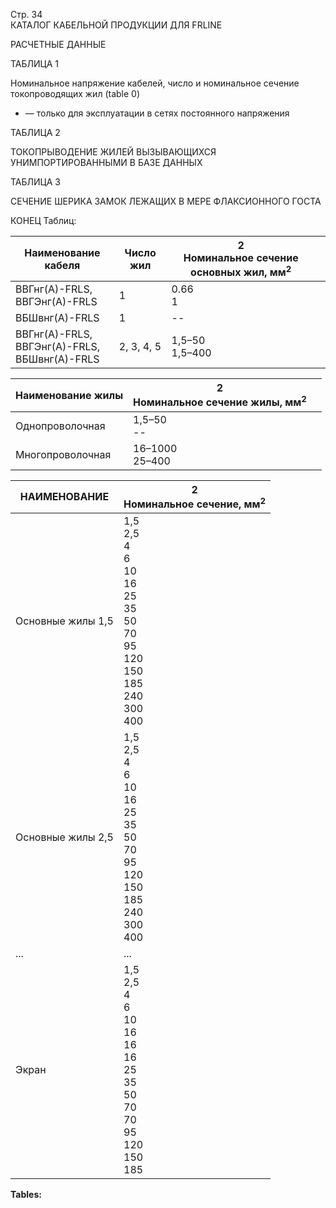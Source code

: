 Стр. 34  
КАТАЛОГ КАБЕЛЬНОЙ ПРОДУКЦИИ ДЛЯ FRLINE  

РАСЧЕТНЫЕ ДАННЫЕ

ТАБЛИЦА 1  

Номинальное напряжение кабелей, число и номинальное сечение токопроводящих жил 
(table 0)

* — только для эксплуатации в сетях постоянного напряжения 

ТАБЛИЦА 2  

ТОКОПРЫВОДЕНИЕ ЖИЛЕЙ ВЫЗЫВАЮЩИХСЯ УНИМПОРТИРОВАННЫМИ В БАЗЕ ДАННЫХ

ТАБЛИЦА 3  

СЕЧЕНИЕ ШЕРИКА ЗАМОК ЛЕЖАЩИХ В МЕРЕ ФЛАКСИОННОГО ГОСТА

КОНЕЦ Таблиц:

|Наименование кабеля | Число жил | 2<br>Номинальное сечение основных жил, мм<sup>2</sup>| |
|---------------------|-----------|------------------------------------------------------|---|
|ВВГнг(А)-FRLS,<br>ВВГЭнг(А)-FRLS | 1 | 0.66<br>1 | |
|ВБШвнг(А)-FRLS | 1 | -- | |
|ВВГнг(А)-FRLS,<br>ВВГЭнг(А)-FRLS,<br>ВБШвнг(А)-FRLS | 2, 3, 4, 5 | 1,5–50<br>1,5–400 | |

|Наименование жилы | 2<br>Номинальное сечение жилы, мм<sup>2</sup>| |
|--------------------|----------------------------------------|---|
|Однопроволочная | 1,5–50<br>-- | |
|Многопроволочная | 16–1000<br>25–400 | |

НАИМЕНОВАНИЕ | 2<br>Номинальное сечение, мм<sup>2</sup> |
|------------|-----------------------------------------|
|Основные жилы 1,5 | 1,5<br>2,5<br>4<br>6<br>10<br>16<br>25<br>35<br>50<br>70<br>95<br>120<br>150<br>185<br>240<br>300<br>400 |
|Основные жилы 2,5 | 1,5<br>2,5<br>4<br>6<br>10<br>16<br>25<br>35<br>50<br>70<br>95<br>120<br>150<br>185<br>240<br>300<br>400 |
|... | ... |
|Экран | 1,5<br>2,5<br>4<br>6<br>10<br>16<br>16<br>16<br>25<br>35<br>50<br>70<br>70<br>95<br>120<br>150<br>185 |

**Tables:**  

[table 0]: #9d572747-231e-4b3c-bf4c-26091d5fb75b  

[table 1]: #566b2a7d-6218-4f58-81a5-04cc0e05cff1  
